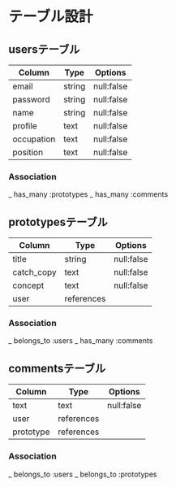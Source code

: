 # テーブル設計

## usersテーブル

| Column      | Type   | Options    |
|-------------|--------|------------|
| email       | string | null:false |
| password    | string | null:false |
| name        | string | null:false |
| profile     | text   | null:false |
| occupation  | text   | null:false |
| position    | text   | null:false |

### Association
_ has_many :prototypes
_ has_many :comments

## prototypesテーブル

| Column     | Type       | Options    |
|------------|------------|------------|
| title      | string     | null:false |
| catch_copy | text       | null:false |
| concept    | text       | null:false |
| user       | references |            |

### Association
_ belongs_to :users
_ has_many   :comments

## commentsテーブル

| Column     | Type       | Options    |
|------------|------------|------------|
| text       | text       | null:false |
| user       | references |            |
| prototype  | references |            |

### Association
_ belongs_to :users
_ belongs_to :prototypes

